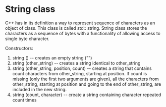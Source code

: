 # String class
C++ has in its definition a way to represent sequence of characters as an object of class. This class is called std:: string. String class stores the characters as a sequence of bytes with a functionality of allowing access to single byte character.

Constructors:

1. string () -- creates an empty string ("")
2. string (other_string) -- creates a string identical to other_string
3. string (other_string, position, count) -- creates a string that contains count characters from other_string, starting at position. If count is missing (only the first two arguments are given), all the characters from other_string, starting at position and going to the end of other_string, are included in the new string.
4. string (count, character) -- create a string containing character repeated count times

